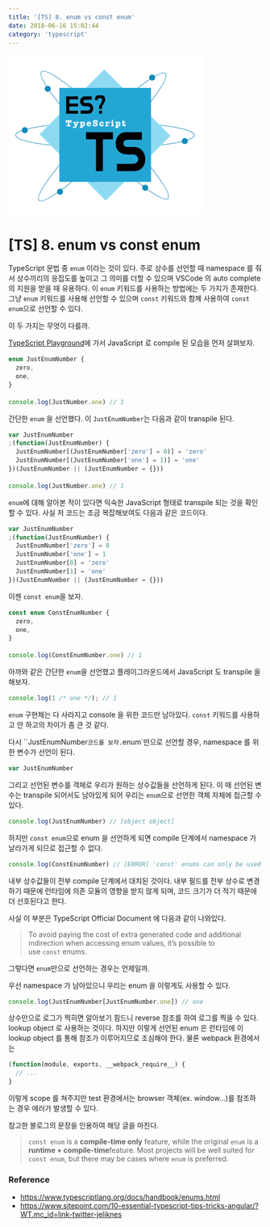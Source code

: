 ```yaml
---
title: '[TS] 8. enum vs const enum'
date: 2018-06-16 15:02:44
category: 'typescript'
---
```


![](./typescript.png)

# [TS] 8. enum vs const enum

TypeScript 문법 중 `enum` 이라는 것이 있다. 주로 상수를 선언할 때 namespace 를 줘서 상수끼리의 응집도를 높이고 그 의미를 더할 수 있으며 VSCode 의 auto complete 의 지원을 받을 때 유용하다. 이 `enum` 키워드를 사용하는 방법에는 두 가지가 존재한다. 그냥 `enum` 키워드를 사용해 선언할 수 있으며 `const` 키워드와 함께 사용하여 `const enum`으로 선언할 수 있다.

이 두 가지는 무엇이 다를까.

[TypeScript Playground](http://www.typescriptlang.org/play/)에 가서 JavaScript 로 compile 된 모습을 먼저 살펴보자.

```typescript
enum JustEnumNumber {
  zero,
  one,
}

console.log(JustNumber.one) // 1
```

간단한 `enum` 을 선언했다. 이 `JustEnumNumber`는 다음과 같이 transpile 된다.

```javascript
var JustEnumNumber
;(function(JustEnumNumber) {
  JustEnumNumber[(JustEnumNumber['zero'] = 0)] = 'zero'
  JustEnumNumber[(JustEnumNumber['one'] = 1)] = 'one'
})(JustEnumNumber || (JustEnumNumber = {}))

console.log(JustNumber.one) // 1
```

`enum`에 대해 알아본 적이 있다면 익숙한 JavaScript 형태로 transpile 되는 것을 확인할 수 있다. 사실 저 코드는 조금 복잡해보여도 다음과 같은 코드이다.

```javascript
var JustEnumNumber
;(function(JustEnumNumber) {
  JustEnumNumber['zero'] = 0
  JustEnumNumber['one'] = 1
  JustEnumNumber[0] = 'zero'
  JustEnumNumber[1] = 'one'
})(JustEnumNumber || (JustEnumNumber = {}))
```

이젠 `const enum`을 보자.

```typescript
const enum ConstEnumNumber {
  zero,
  one,
}

console.log(ConstEnumNumber.one) // 1
```

아까와 같은 간단한 `enum`을 선언했고 플레이그라운드에서 JavaScript 도 transpile 을 해보자.

```Javascript
console.log(1 /* one */); // 1
```

`enum` 구현체는 다 사라지고 console 을 위한 코드만 남아있다. `const` 키워드를 사용하고 안 하고의 차이가 좀 큰 것 같다.

다시 ``JustEnumNumber`코드를 보자.`enum`만으로 선언할 경우, namespace 를 위한 변수가 선언이 된다.

```javascript
var JustEnumNumber
```

그리고 선언된 변수를 객체로 우리가 원하는 상수값들을 선언하게 된다. 이 때 선언된 변수는 transpile 되어서도 남아있게 되어 우리는 `enum`으로 선언한 객체 자체에 접근할 수 있다.

```typescript
console.log(JustEnumNumber) // [object object]
```

하지만 `const enum`으로 enum 을 선언하게 되면 compile 단계에서 namespace 가 날라가게 되므로 접근할 수 없다.

```typescript
console.log(ConstEnumNumber) // [ERROR] 'const' enums can only be used in property or index access expressions or the right hand side of an import declaration or export assignment or type query.
```

내부 상수값들이 전부 compile 단계에서 대치된 것이다. 내부 필드를 전부 상수로 변경하기 때문에 런타임에 의존 모듈의 영향을 받지 않게 되며, 코드 크기가 더 적기 때문에 더 선호된다고 한다.

사실 이 부분은 TypeScript Official Document 에 다음과 같이 나와있다.

> To avoid paying the cost of extra generated code and additional indirection when accessing enum values, it’s possible to use `const` enums.

그렇다면 `enum`만으로 선언하는 경우는 언제일까.

우선 namespace 가 남아있으니 우리는 enum 을 이렇게도 사용할 수 있다.

```typescript
console.log(JustEnumNumber[JustEnumNumber.one]) // one
```

상수만으로 로그가 찍히면 알아보기 힘드니 reverse 참조를 하여 로그를 찍을 수 있다. lookup object 로 사용하는 것이다. 하지만 이렇게 선언된 enum 은 런타임에 이 lookup object 를 통해 참조가 이루어지므로 조심해야 한다. 물론 webpack 환경에서는

```javascript
(function(module, exports, __webpack_require__) {
  // ...
}
```

이렇게 scope 를 쳐주지만 test 환경에서는 browser 객체(ex. window...)를 참조하는 경우 에러가 발생할 수 있다.

참고한 블로그의 문장을 인용하여 해당 글을 마친다.

> `const enum` is a **compile-time only** feature, while the original `enum` is a **runtime + compile-time**feature. Most projects will be well suited for `const enum`, but there may be cases where `enum` is preferred.

### Reference

- https://www.typescriptlang.org/docs/handbook/enums.html
- https://www.sitepoint.com/10-essential-typescript-tips-tricks-angular/?WT.mc_id=link-twitter-jeliknes
